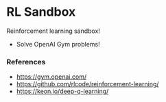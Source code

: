 # RL Sandbox 

Reinforcement learning sandbox!

- Solve OpenAI Gym problems!

### References

- https://gym.openai.com/
- https://github.com/rlcode/reinforcement-learning/
- https://keon.io/deep-q-learning/